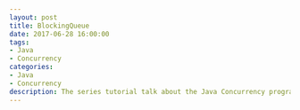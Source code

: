 ```yaml
---
layout: post
title: BlockingQueue
date: 2017-06-28 16:00:00
tags:
- Java
- Concurrency
categories:
- Java
- Concurrency
description: The series tutorial talk about the Java Concurrency programing model
---
```


